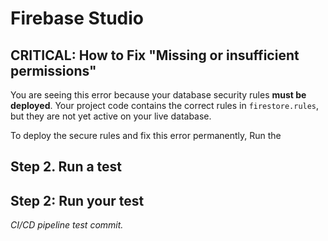 # Firebase Studio

## **CRITICAL: How to Fix "Missing or insufficient permissions"**

You are seeing this error because your database security rules **must be deployed**. Your project code contains the correct rules in `firestore.rules`, but they are not yet active on your live database.

To deploy the secure rules and fix this error permanently, Run the 

## Step 2. Run a test

## **Step 2**: Run your test

*CI/CD pipeline test commit.*
